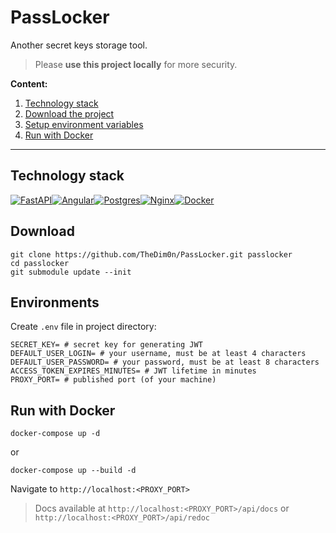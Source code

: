 # PassLocker

Another secret keys storage tool.
> Please **use this project locally** for more security.

**Content:**
1. [Technology stack](#stack)
2. [Download the project](#download)
3. [Setup environment variables](#envs)
4. [Run with Docker](#run)
---------
## Technology stack <a name="stack"></a>
[![FastAPI](https://img.shields.io/badge/FastAPI-005571?style=for-the-badge&logo=fastapi)](https://fastapi.tiangolo.com/)[![Angular](https://img.shields.io/badge/angular-%23DD0031.svg?style=for-the-badge&logo=angular&logoColor=white)](https://angular.io/)[![Postgres](https://img.shields.io/badge/postgres-%23316192.svg?style=for-the-badge&logo=postgresql&logoColor=white)](https://www.postgresql.org/)[![Nginx](https://img.shields.io/badge/nginx-%23009639.svg?style=for-the-badge&logo=nginx&logoColor=white)](https://nginx.org/)[![Docker](https://img.shields.io/badge/docker-%230db7ed.svg?style=for-the-badge&logo=docker&logoColor=white)](https://www.docker.com/)

## Download <a name="download"></a>
```
git clone https://github.com/TheDim0n/PassLocker.git passlocker
cd passlocker
git submodule update --init
```

## Environments <a name="envs"></a>
Create `.env` file in project directory:
```
SECRET_KEY= # secret key for generating JWT
DEFAULT_USER_LOGIN= # your username, must be at least 4 characters
DEFAULT_USER_PASSWORD= # your password, must be at least 8 characters
ACCESS_TOKEN_EXPIRES_MINUTES= # JWT lifetime in minutes
PROXY_PORT= # published port (of your machine)
```
## Run with Docker <a name="run"></a>
```
docker-compose up -d
```
or
```
docker-compose up --build -d
```
Navigate to `http://localhost:<PROXY_PORT>`
> Docs available at `http://localhost:<PROXY_PORT>/api/docs` or `http://localhost:<PROXY_PORT>/api/redoc`
